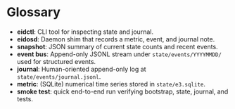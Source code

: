 # Glossary

- **eidctl**: CLI tool for inspecting state and journal.
- **eidosd**: Daemon shim that records a metric, event, and journal note.
- **snapshot**: JSON summary of current state counts and recent events.
- **event bus**: Append-only JSONL stream under `state/events/YYYYMMDD/` used for structured events.
- **journal**: Human-oriented append-only log at `state/events/journal.jsonl`.
- **metric**: (SQLite) numerical time series stored in `state/e3.sqlite`.
- **smoke test**: quick end-to-end run verifying bootstrap, state, journal, and tests.
